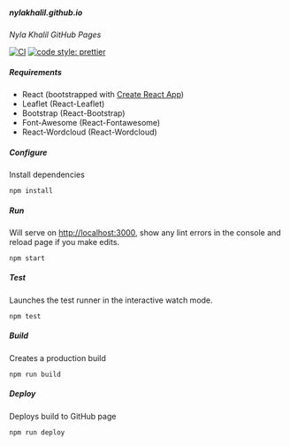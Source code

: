 ##### nylakhalil.github.io
_Nyla Khalil GitHub Pages_

[![CI](https://github.com/nylakhalil/nylakhalil.github.io/actions/workflows/ci.yml/badge.svg)](https://github.com/nylakhalil/nylakhalil.github.io/actions/workflows/ci.yml)
[![code style: prettier](https://img.shields.io/badge/code_style-prettier-ff69b4.svg?style=flat-square)](https://github.com/prettier/prettier)


##### Requirements
- React (bootstrapped with [Create React App](https://github.com/facebook/create-react-app))
- Leaflet (React-Leaflet)
- Bootstrap (React-Bootstrap)
- Font-Awesome (React-Fontawesome)
- React-Wordcloud (React-Wordcloud)

##### Configure
Install dependencies 

```
npm install
```

##### Run
Will serve on [http://localhost:3000](http://localhost:3000), show any lint errors in the console and reload page if you make edits. 

```
npm start
```

##### Test
Launches the test runner in the interactive watch mode.

```
npm test
```

##### Build
Creates a production build

```
npm run build
```

##### Deploy
Deploys build to GitHub page

```
npm run deploy
```